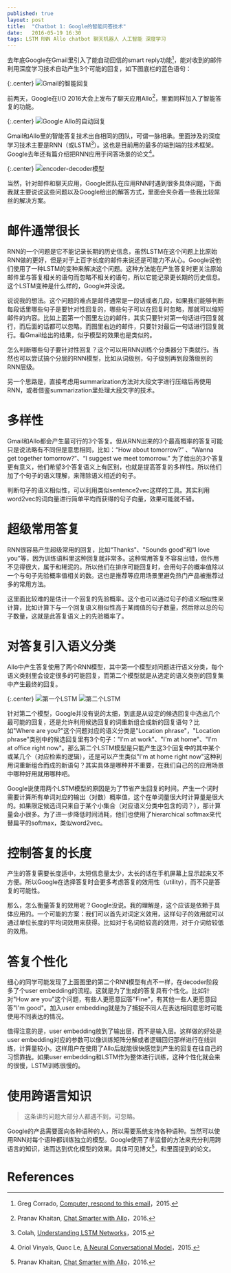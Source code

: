 ```yaml
---
published: true
layout: post
title:  "Chatbot 1: Google的智能问答技术"
date:   2016-05-19 16:30
tags: LSTM RNN Allo chatbot 聊天机器人 人工智能 深度学习
---
```


去年底Google在Gmail里引入了能自动回信的smart reply功能[^gmail]，能对收到的邮件利用深度学习技术自动产生3个可能的回复，如下图底栏的蓝色语句：

{:.center}
![Gmail的智能回复][reply]

前两天，Google在I/O 2016大会上发布了聊天应用Allo[^allo]，里面同样加入了智能答复的功能。

{:.center}
![Google Allo的自动回复][allo]

Gmail和Allo里的智能答复技术出自相同的团队，可谓一脉相承。里面涉及的深度学习技术主要是RNN（或LSTM[^lstm]）。这也是目前用的最多的端到端的技术框架。Google去年还有篇介绍把RNN应用于问答场景的论文[^gpaper]。

{:.center}
![encoder-decoder模型][seq]

当然，针对邮件和聊天应用，Google团队在应用RNN时遇到很多具体问题，下面我就主要说说这些问题以及Google给出的解答方式，里面会夹杂着一些我比较屌丝的解决方案。


# 邮件通常很长
RNN的一个问题是它不能记录长期的历史信息，虽然LSTM在这个问题上比原始RNN做的更好，但是对于上百字长度的邮件来说还是可能力不从心。Google说他们使用了一种LSTM的变种来解决这个问题。这种方法能在产生答复时更关注原始邮件里与答复相关的语句而忽略不相关的语句，所以它能记录更长期的历史信息。这个LSTM变种是什么样的，Google并没说。

说说我的想法。这个问题的难点是邮件通常是一段话或者几段，如果我们能够判断每段话里哪些句子是要针对性回复的，哪些句子可以在回复时忽略，那就可以缩短邮件的内容。比如上面第一个图里左边的邮件，其实只要针对第一句话进行回复就行，而后面的话都可以忽略。而图里右边的邮件，只要针对最后一句话进行回复就行。看Gmail给出的结果，似乎模型的效果也是类似的。

怎么判断哪些句子要针对性回复？这个可以用RNN训练个分类器分下类就行。当然也可以尝试搞个分层的RNN模型，比如从词级别，句子级别再到段落级别的RNN层级。

另一个思路是，直接考虑用summarization方法对大段文字进行压缩后再使用RNN，或者借鉴summarization里处理大段文字的技术。

# 多样性
Gmail和Allo都会产生最可行的3个答复。但从RNN出来的3个最高概率的答复可能只是说法略有不同但是意思相同，比如：“How about tomorrow?” 、“Wanna get together tomorrow?”、“I suggest we meet tomorrow.” 为了给出的3个答复更有意义，他们希望3个答复语义上有区别，也就是提高答复的多样性。所以他们加了个句子的语义理解，来筛除语义相近的句子。

判断句子的语义相似性，可以利用类似sentence2vec这样的工具。其实利用word2vec的词向量进行简单平均而获得的句子向量，效果可能就不错。

# 超级常用答复
RNN很容易产生超级常用的回复，比如“Thanks"、"Sounds good"和“I love you”等，因为训练语料里这种回复就非常多。这种常用答复不容易出错，但作用不见得很大，属于和稀泥的。所以他们在排序可能回复时，会用句子的概率值除以一个与句子先验概率值相关的数。这也是推荐等应用场景里避免热门产品被推荐过多的常用方法。

这里面比较难的是估计一个回复的先验概率。这个也可以通过句子的语义相似性来计算，比如计算下与一个回复语义相似性高于某阈值的句子数量，然后除以总的句子数量，这就是此答复语义上的先验概率了。


# 对答复引入语义分类
Allo中产生答复使用了两个RNN模型，其中第一个模型对问题进行语义分类，每个语义类别里会设定很多的可能回复，而第二个模型就是从选定的语义类别的回复集中产生最终的回复。

{:.center}
![第一个LSTM][allo_lstm1]
![第二个LSTM][allo_lstm2]

针对第二个模型，Google并没有说的太细，到底是从设定的候选回复中选出几个最可能的回复，还是允许利用候选回复的词重新组合成新的回复语句？比如"Where are you?"这个问题对应的语义分类是"Location phrase"，"Location phrase"类别中的候选回复里有3个句子："I'm at work"、"I'm at home"、"I'm at office right now"。那么第二个LSTM模型是只能产生这3个回复中的其中某个或某几个（对应检索的逻辑），还是可以产生类似"I'm at home right now"这种利用词重新组合而成的新语句？其实具体是哪种并不重要，在我们自己的的应用场景中哪种好用就用哪种吧。

Google说使用两个LSTM模型的原因是为了节省产生回复的时间。产生一个词时需要计算所有单词对应的输出（对数）概率值，这个在单词量很大时计算量是很大的。如果限定候选词只来自于某个小集合（对应语义分类中包含的词？），那计算量会小很多。为了进一步降低时间消耗，他们也使用了hierarchical softmax来代替扁平的softmax，类似word2vec。

# 控制答复的长度
产生的答复需要长度适中，太短信息量太少，太长的话在手机屏幕上显示起来又不方便。所以Google在选择答复时会更多考虑答复的效用性（utility），而不只是答复的可能性。

那么，怎么衡量答复的效用呢？Google没说。我的理解是，这个应该是依赖于具体应用的。一个可能的方案：我们可以首先对词定义效用，这样句子的效用就可以通过单位长度的平均词效用来获得。比如对于名词给较高的效用，对于介词给较低的效用。

# 答复个性化
细心的同学可能发现了上面图里的第二个RNN模型有点不一样，在decoder阶段多了个user embedding的流程。这就是为了生成的答复具有个性化。比如针对"How are you"这个问题，有些人更愿意回答"Fine"，有其他一些人更愿意回答"I'm good"。加入user embedding就是为了捕捉不同人在表达相同意思时可能使用不同表达的情况。

值得注意的是，user embedding放到了输出层，而不是输入层。这样做的好处是user embedding对应的参数可以像训练矩阵分解或者逻辑回归那样进行在线训练，计算量较小。这样用户在使用了Allo后就能很快感觉到产生的回复在往自己的习惯靠拢。如果user embedding和LSTM作为整体进行训练，这种个性化就会来的很慢，LSTM训练很慢的。

# 使用跨语言知识
> 这条讲的问题大部分人都遇不到，可忽略。

Google的产品需要面向各种语种的人，所以需要系统支持各种语种。当然可以使用RNN对每个语种都训练独立的模型。Google使用了半监督的方法来充分利用跨语言的知识，进而达到优化模型的效果。具体可见博文[^allo]，和里面提到的论文。



[reply]: /images/google_smart_reply.png "Gmail的自动回复"
[allo]: /images/google_allo_smart_reply.png "Google Allo的自动回复"
[seq]: /images/google_seq2seq.png "seq2seq模型"
[allo_lstm1]: /images/google_allo_lstm1.png "第一个LSTM模型"
[allo_lstm2]: /images/google_allo_lstm2.png "第二个LSTM模型"


# References
[^gpaper]: Oriol Vinyals, Quoc Le, [A Neural Conversational Model](http://arxiv.org/abs/1506.05869)，2015.
[^lstm]: Colah, [Understanding LSTM Networks](http://colah.github.io/posts/2015-08-Understanding-LSTMs/)，2015.
[^gmail]: Greg Corrado, [Computer, respond to this email](http://googleresearch.blogspot.jp/2015/11/computer-respond-to-this-email.html)，2015.
[^allo]: Pranav Khaitan, [Chat Smarter with Allo](http://googleresearch.blogspot.jp/2016/05/chat-smarter-with-allo.html)，2016.

